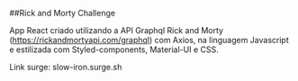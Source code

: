 ##Rick and Morty Challenge

App React criado utilizando a API Graphql Rick and Morty (https://rickandmortyapi.com/graphql) com Axios, na linguagem Javascript e estilizada com Styled-components, Material-UI e CSS.

Link surge: slow-iron.surge.sh